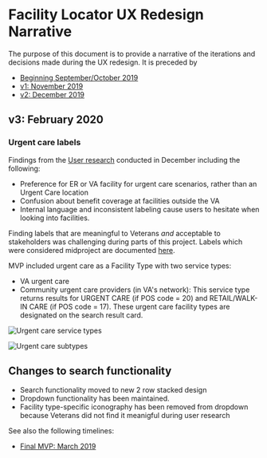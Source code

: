# Facility Locator UX Redesign Narrative

The purpose of this document is to provide a narrative of the iterations and decisions made during the UX redesign.
It is preceded by 
- [Beginning September/October 2019](https://github.com/department-of-veterans-affairs/va.gov-team/blob/master/products/facilities/facility-locator/product/solution-narrative/ux-redesign-narrative-sept-2019.md)
- [v1: November 2019](https://github.com/department-of-veterans-affairs/va.gov-team/blob/master/products/facilities/facility-locator/product/solution-narrative/ux-redesign-narrative-nov-2019.md)
- [v2: December 2019](https://github.com/department-of-veterans-affairs/va.gov-team/edit/master/products/facilities/facility-locator/product/solution-narrative/ux-redesign-narrative-dec-2019.md)

## v3: February 2020

### Urgent care labels

Findings from the [User research](https://github.com/department-of-veterans-affairs/va.gov-team/blob/master/products/facilities/facility-locator/research/user-research/urgent-care/research-findings.md) conducted in December including the following: 
- Preference for ER or VA facility for urgent care scenarios, rather than an Urgent Care location
- Confusion about benefit coverage at facilities outside the VA 
- Internal language and inconsistent labeling cause users to hesitate when looking into facilities.

Finding labels that are meaningful to Veterans _and_ acceptable to stakeholders was challenging during parts of this project. 
Labels which were considered midproject are documented [here](https://github.com/department-of-veterans-affairs/va.gov-team/blob/master/products/facilities/facility-locator/images/FL-MVP-Language-Revisions.pdf). 

MVP included urgent care as a Facility Type with two service types:
- VA urgent care
- Community urgent care providers (in VA's network): This service type returns results for URGENT CARE (if POS code = 20) and RETAIL/WALK-IN CARE (if POS code = 17). These urgent care facility types are designated on the search result card. 

![Urgent care service types](https://github.com/department-of-veterans-affairs/va.gov-team/blob/master/products/facilities/facility-locator/images/urgent%20care%20service%20type.png)

![Urgent care subtypes](https://github.com/department-of-veterans-affairs/va.gov-team/blob/master/products/facilities/facility-locator/images/urgent%20care%20subtype.png)

## Changes to search functionality
- Search functionality moved to new 2 row stacked design 
- Dropdown functionality has been maintained.
- Facility type-specific iconography has been removed from dropdown because Veterans did not find it meanigful during user research

See also the following timelines:
- [Final MVP: March 2019](https://github.com/department-of-veterans-affairs/va.gov-team/edit/master/products/facilities/facility-locator/product/solution-narrative/ux-redesign-narrative-mar-2020.md)
